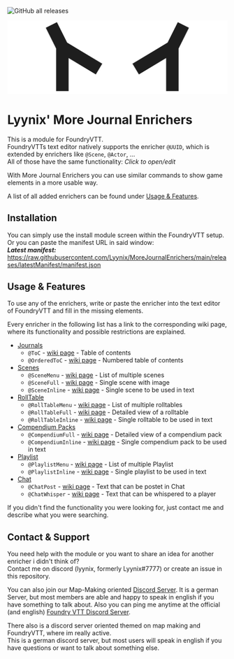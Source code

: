 ![GitHub all releases](https://img.shields.io/github/downloads/Lyynix/MoreJournalEnrichers/total?link=https%3A%2F%2Fgithub.com%2FLeague-of-Foundry-Developers%2Ffoundryvtt-forien-quest-log%2Freleases%2Flatest%2Fdownload%2Fmodule.json)

![Banner Image of Lyynix](.github/Assets/LyynixBanner.png)
# Lyynix' More Journal Enrichers
This is a module for FoundryVTT.\
FoundryVTTs text editor natively supports the enricher `@UUID`, which is extended by enrichers like `@Scene`, `@Actor`, ...\
All of those have the same functionality: *Click to open/edit*

With More Journal Enrichers you can use similar commands to show game elements in a more usable way. 

A list of all added enrichers can be found under [Usage & Features](#usage--features).

## Installation
You can simply use the install module screen within the FoundryVTT setup.\
Or you can paste the manifest URL in said window:\
***Latest manifest:*** https://raw.githubusercontent.com/Lyynix/MoreJournalEnrichers/main/releases/latestManifest/manifest.json

## Usage & Features
To use any of the enrichers, write or paste the enricher into the text editor of FoundryVTT and fill in the missing elements.

Every enricher in the following list has a link to the corresponding wiki page, where its functionality and possible restrictions are explained.

- [Journals](https://github.com/Lyynix/MoreJournalEnrichers/wiki/Enricher_Journal)
  - `@ToC` - [wiki page](https://github.com/Lyynix/MoreJournalEnrichers/wiki/Enricher_Journal#toc) - Table of contents
  - `@OrderedToC` - [wiki page](https://github.com/Lyynix/MoreJournalEnrichers/wiki/Enricher_Journal#ordered-toc) - Numbered table of contents
- [Scenes](https://github.com/Lyynix/MoreJournalEnrichers/wiki/Enricher_Scenes)
  - `@SceneMenu` - [wiki page](https://github.com/Lyynix/MoreJournalEnrichers/wiki/Enricher_Scenes#scene-menu) - List of multiple scenes
  - `@SceneFull` - [wiki page](https://github.com/Lyynix/MoreJournalEnrichers/wiki/Enricher_Scenes#full-scene) - Single scene with image
  - `@SceneInline` - [wiki page](https://github.com/Lyynix/MoreJournalEnrichers/wiki/Enricher_Scenes#inline-scene) - Single scene to be used in text
- [RollTable](https://github.com/Lyynix/MoreJournalEnrichers/wiki/Enricher_RollTable)
  - `@RollTableMenu` - [wiki page](https://github.com/Lyynix/MoreJournalEnrichers/wiki/Enricher_RollTable#rolltable-menu) - List of multiple rolltables
  - `@RollTableFull` - [wiki page](https://github.com/Lyynix/MoreJournalEnrichers/wiki/Enricher_RollTable#full-rolltable) - Detailed view of a rolltable
  - `@RollTableInline` - [wiki page](https://github.com/Lyynix/MoreJournalEnrichers/wiki/Enricher_RollTable#inline-rolltable) - Single rolltable to be used in text
- [Compendium Packs](https://github.com/Lyynix/MoreJournalEnrichers/wiki/Enricher_Compendium)
  - `@CompendiumFull` - [wiki page](https://github.com/Lyynix/MoreJournalEnrichers/wiki/Enricher_Compendium#full-compendium) - Detailed view of a compendium pack
  - `@CompendiumInline` - [wiki page](https://github.com/Lyynix/MoreJournalEnrichers/wiki/Enricher_Compendium#inline-compendium) - Single compendium pack to be used in text
- [Playlist](https://github.com/Lyynix/MoreJournalEnrichers/wiki/Enricher_Playlist)
  - `@PlaylistMenu` - [wiki page](https://github.com/Lyynix/MoreJournalEnrichers/wiki/Enricher_Playlist#playlist-menu) - List of multiple Playlist
  - `@PlaylistInline` - [wiki page](https://github.com/Lyynix/MoreJournalEnrichers/wiki/Enricher_Playlist#inline-playlist) - Single playlist to be used in text
- [Chat](https://github.com/Lyynix/MoreJournalEnrichers/wiki/Enricher_Chat)
  - `@ChatPost` - [wiki page](https://github.com/Lyynix/MoreJournalEnrichers/wiki/Enricher_Chat#post-chat) - Text that can be postet in Chat
  - `@ChatWhisper` - [wiki page](https://github.com/Lyynix/MoreJournalEnrichers/wiki/Enricher_Chat#whisper) - Text that can be whispered to a player



If you didn't find the functionality you were looking for, just contact me and describe what you were searching.

## Contact & Support
You need help with the module or you want to share an idea for another enricher i didn't think of?\
Contact me on discord (lyynix, formerly Lyynix#7777) or create an issue in this repository.

You can also join our Map-Making oriented [Discord Server](https://discord.gg/3fA4VGQeup). It is a german Server, but most members are able and happy to speak in english if you have something to talk about.
Also you can ping me anytime at the official (and english) [Foundry VTT Discord Server](https://discord.gg/foundryvtt).

There also is a discord server oriented themed on map making and FoundryVTT, where im really active.\
This is a german discord server, but most users will speak in english if you have questions or want to talk about something else.
